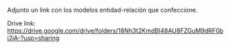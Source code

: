 Adjunto un link con los modelos entidad-relación que confeccione.

Drive link: https://drive.google.com/drive/folders/18Nh3t2KmdBI48AU8FZGuM9dRF0bi2jA-?usp=sharing
